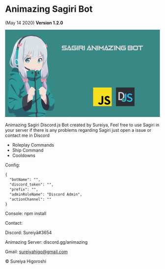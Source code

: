 # Animazing Sagiri Bot
(May 14 2020)
**Version 1.2.0**

![](image.png)

Animazing Sagiri Discord.js Bot created by Sureiya,
Feel free to use Sagiri in your server if there is any problems
regarding Sagiri just open a issue or contact me in Discord

- Roleplay Commands
- Ship Command
- Cooldowns

Config:
```
{
  "botName": "",
  "discord_token": "",
  "prefix": "",
  "adminRoleName": "Discord Admin",
  "actionChannel": "" 
}
```
Console:
npm install

Contact:

Discord: Sureiyā#3654

Animazing Server: discord.gg/animazing

Gmail: sureiyahigo@gmail.com



© Sureiya Higoroshi